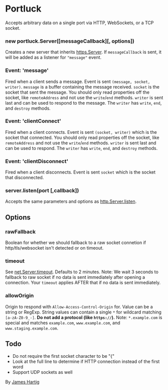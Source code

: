 # Portluck #

Accepts arbitrary data on a single port via HTTP, WebSockets, or a TCP socket.

### new portluck.Server([messageCallback][, options]) ###
Creates a new server that inherits [https.Server](https://nodejs.org/api/https.html#https_class_https_server).
If `messageCallback` is sent, it will be added as a listener for `"message"` event.

### Event: 'message' ###
Fired when a client sends a message. Event is sent `(message, socket, writer)`. `message` is a buffer containing
the message received. `socket` is the socket that sent the message. You should only read properties off the socket,
like `remoteAddress` and not use the `write`/`end` methods. `writer` is sent last and can be used to respond to the
message. The `writer` has `write`, `end`, and `destroy` methods.

### Event: 'clientConnect' ###
Fired when a client connects. Event is sent `(socket, writer)` which is the socket that connected. You should only
read properties off the socket, like `remoteAddress` and not use the `write`/`end` methods. `writer` is sent last
and can be used to respond. The `writer` has `write`, `end`, and `destroy` methods.

### Event: 'clientDisconnect' ###
Fired when a client disconnects. Event is sent `socket` which is the socket that disconnected.

### server.listen(port [,callback]) ###
Accepts the same parameters and options as [http.Server.listen](http://nodejs.org/api/http.html#http_server_listen_port_hostname_backlog_callback).

## Options ##

### rawFallback ###
Boolean for whether we should fallback to a raw socket connetion if http/tls/websocket isn't detected or on timeout.

### timeout ###
See [net.Server.timeout](https://nodejs.org/api/http.html#http_server_timeout). Defaults to 2 minutes.
Note: We wait 3 seconds to fallback to raw socket if no data is sent immediately after opening a connection. Your
`timeout` applies AFTER that if no data is sent immediately.

### allowOrigin ###
Origin to respond with `Allow-Access-Control-Origin` for. Value can be a string or RegExp. String values can contain
a single `*` for wildcard matching `[a-zA-Z0-9_-]`. **Do not add a protocol (like `https://`).**
Note: `*.example.com` is special and matches `example.com`, `www.example.com`, and `www.staging.example.com`.

## Todo ##

* Do not require the first socket character to be "{"
* Look at the full line to determine if HTTP connection instead of the first word
* Support UDP sockets as well

By [James Hartig](https://github.com/fastest963/)
